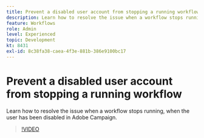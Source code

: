 ```yaml
---
title: Prevent a disabled user account from stopping a running workflow
description: Learn how to resolve the issue when a workflow stops running, when the user has been disabled in Adobe Campaign.
feature: Workflows 
role: Admin
level: Experienced
topic: Development
kt: 8431
exl-id: 8c38fa38-caea-4f3e-881b-386e9100bc17
---
```

# Prevent a disabled user account from stopping a running workflow

Learn how to resolve the issue when a workflow stops running, when the user has been disabled in Adobe Campaign.


>[!VIDEO](https://video.tv.adobe.com/v/335988?quality=12)
